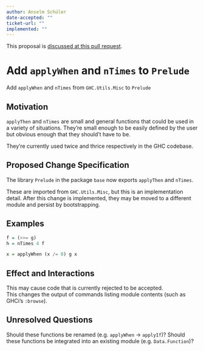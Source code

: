 ```yaml
---
author: Anselm Schüler
date-accepted: ""
ticket-url: ""
implemented: ""
---
```


This proposal is [discussed at this pull request](https://github.com/ghc-proposals/ghc-proposals/pull/485).

# Add `applyWhen` and `nTimes` to `Prelude`

Add `applyWhen` and `nTimes` from `GHC.Utils.Misc` to `Prelude`

## Motivation

`applyThen` and `nTimes` are small and general functions that could be used in a variety of situations. They’re small enough to be easily defined by the user but obvious enough that they should’t have to be.

They’re currently used twice and thrice respectively in the GHC codebase.

## Proposed Change Specification

The library `Prelude` in the package `base` now exports `applyThen` and `nTimes`.

These are imported from `GHC.Utils.Misc`, but this is an implementation detail. After this change is implemented, they may be moved to a different module and persist by bootstrapping.

## Examples

```haskell
f = (>>= g)
h = nTimes 4 f
```


```haskell
x = applyWhen (x /= 0) g x
```

## Effect and Interactions

This may cause code that is currently rejected to be accepted.  
This changes the output of commands listing module contents (such as GHCi’s `:browse`). 

## Unresolved Questions

Should these functions be renamed (e.g. `applyWhen` → `applyIf`)?
Should these functions be integrated into an existing module (e.g. `Data.Function`)?
